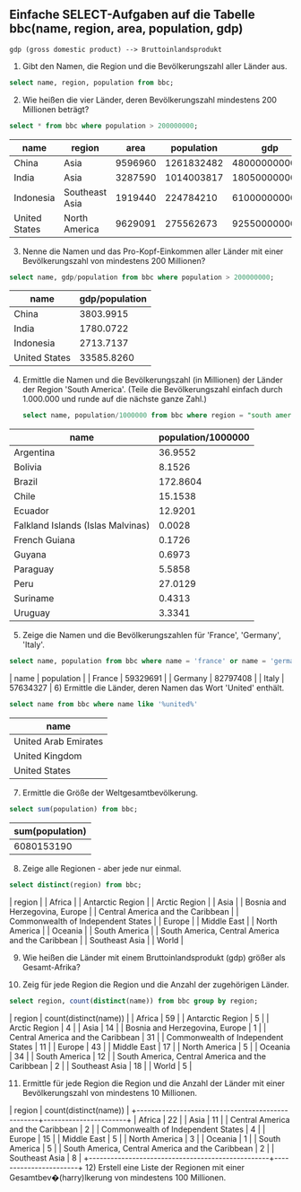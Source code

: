 
Einfache SELECT-Aufgaben auf die Tabelle bbc(name, region, area, population, gdp)
---------------------------------------------------------------------------------
    gdp (gross domestic product) --> Bruttoinlandsprodukt

1) Gibt den Namen, die Region und die Bevölkerungszahl aller Länder aus.
~~~sql
select name, region, population from bbc;
~~~
2) Wie heißen die vier Länder, deren Bevölkerungszahl mindestens 200 Millionen beträgt?
~~~sql
select * from bbc where population > 200000000;
~~~

| name          | region         | area    | population | gdp           | 
| ------------- | -------------- | ------- | ---------- | ------------- | 
| China         | Asia           | 9596960 | 1261832482 | 4800000000000 | 
| India         | Asia           | 3287590 | 1014003817 | 1805000000000 | 
| Indonesia     | Southeast Asia | 1919440 | 224784210  | 610000000000  | 
| United States | North America  | 9629091 | 275562673  | 9255000000000 | 

3) Nenne die Namen und das Pro-Kopf-Einkommen aller Länder mit einer Bevölkerungszahl
   von mindestens 200 Millionen?
~~~sql
select name, gdp/population from bbc where population > 200000000;
~~~
| name          | gdp/population |
| ------------- | -------------- |
| China         | 3803.9915      |
| India         | 1780.0722      |
| Indonesia     | 2713.7137      |
| United States | 33585.8260     |

4) Ermittle die Namen und die Bevölkerungszahl (in Millionen) der Länder der
   Region 'South America'.
   (Teile die Bevölkerungszahl einfach durch 1.000.000 und runde auf die nächste ganze Zahl.)
   ~~~sql
   select name, population/1000000 from bbc where region = "south america";
   ~~~
| name                              | population/1000000 |  
| --------------------------------- | ------------------ |  
| Argentina                         | 36.9552            |     
| Bolivia                           | 8.1526             |     
| Brazil                            | 172.8604           |     
| Chile                             | 15.1538            |     
| Ecuador                           | 12.9201            |     
| Falkland Islands (Islas Malvinas) | 0.0028             |     
| French Guiana                     | 0.1726             |     
| Guyana                            | 0.6973             |     
| Paraguay                          | 5.5858             |     
| Peru                              | 27.0129            |     
| Suriname                          | 0.4313             |    
| Uruguay                           | 3.3341             |    
   
5) Zeige die Namen und die Bevölkerungszahlen für 'France', 'Germany', 'Italy'.
~~~sql
select name, population from bbc where name = 'france' or name = 'germany' or name = 'italy';
~~~

| name    | population |
| France  |   59329691 |
| Germany |   82797408 |
| Italy   |   57634327 |
6) Ermittle die Länder, deren Namen das Wort 'United' enthält.
~~~sql
select name from bbc where name like '%united%'
~~~

| name                 |
| -------------------- | 
| United Arab Emirates | 
| United Kingdom       |     
| United States        |     

7) Ermittle die Größe der Weltgesamtbevölkerung.
~~~sql
select sum(population) from bbc;
~~~

| sum(population) |
| --------------- |
|      6080153190 |


8) Zeige alle Regionen - aber jede nur einmal.
~~~sql
select distinct(region) from bbc;
~~~

| region                                           |
| Africa                                           |
| Antarctic Region                                 |
| Arctic Region                                    |
| Asia                                             |
| Bosnia and Herzegovina, Europe                   |
| Central America and the Caribbean                |
| Commonwealth of Independent States               |
| Europe                                           |
| Middle East                                      |
| North America                                    |
| Oceania                                          |
| South America                                    |
| South America, Central America and the Caribbean |
| Southeast Asia                                   |
| World                                            |

9) Wie heißen die Länder mit einem Bruttoinlandsprodukt (gdp) größer als Gesamt-Afrika?

10) Zeig für jede Region die Region und die Anzahl der zugehörigen Länder.
~~~sql
select region, count(distinct(name)) from bbc group by region;
~~~
| region                                           | count(distinct(name)) |
| Africa                                           |                    59 |
| Antarctic Region                                 |                     5 |
| Arctic Region                                    |                     4 |
| Asia                                             |                    14 |
| Bosnia and Herzegovina, Europe                   |                     1 |
| Central America and the Caribbean                |                    31 |
| Commonwealth of Independent States               |                    11 |
| Europe                                           |                    43 |
| Middle East                                      |                    17 |
| North America                                    |                     5 |
| Oceania                                          |                    34 |
| South America                                    |                    12 |
| South America, Central America and the Caribbean |                     2 |
| Southeast Asia                                   |                    18 |
| World                                            |                     5 |

11) Ermittle für jede Region die Region und die Anzahl der Länder mit einer
    Bevölkerungszahl von mindestens 10 Millionen.

| region                                           | count(distinct(name)) |
+--------------------------------------------------+-----------------------+
| Africa                                           |                    22 |
| Asia                                             |                    11 |
| Central America and the Caribbean                |                     2 |
| Commonwealth of Independent States               |                     4 |
| Europe                                           |                    15 |
| Middle East                                      |                     5 |
| North America                                    |                     3 |
| Oceania                                          |                     1 |
| South America                                    |                     5 |
| South America, Central America and the Caribbean |                     2 |
| Southeast Asia                                   |                     8 |
+--------------------------------------------------+-----------------------+
12) Erstell eine Liste der Regionen mit einer Gesamtbev�(harry)lkerung von mindestens 100 Millionen.